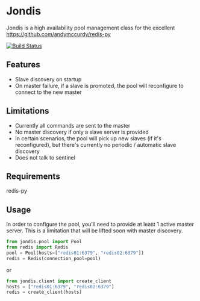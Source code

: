 # Jondis

Jondis is a high availability pool management class for the excellent https://github.com/andymccurdy/redis-py

[![Build Status](https://travis-ci.org/zhihu/jondis.svg)](https://travis-ci.org/zhihu/jondis)


## Features

* Slave discovery on startup
* On master failure, if a slave is promoted, the pool will reconfigure to connect to the new master


## Limitations

* Currently all commands are sent to the master
* No master discovery if only a slave server is provided
* In certain scenarios, the pool will pick up new slaves (if it's reconfigured), but
  there's currently no periodic / automatic slave discovery
* Does not talk to sentinel


## Requirements

redis-py


## Usage

In order to configure the pool, you'll need to provide at least 1 active master server.  This is a limitation that
will be lifted soon with master discovery.

```python
from jondis.pool import Pool
from redis import Redis
pool = Pool(hosts=["redis01:6379", "redis02:6379"])
redis = Redis(connection_pool=pool)
```

or

```python
from jondis.client import create_client
hosts = ["redis01:6379", "redis02:6379"]
redis = create_client(hosts)
```

